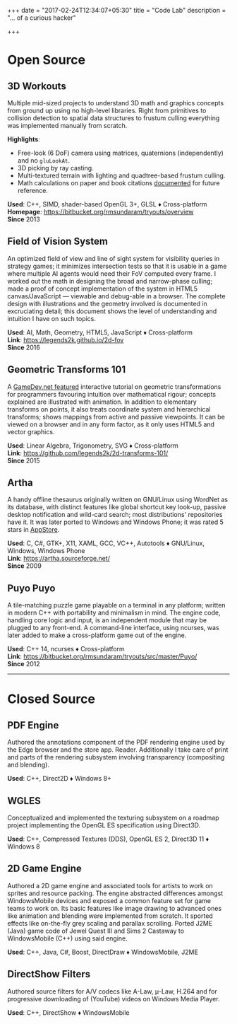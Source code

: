 +++
date = "2017-02-24T12:34:07+05:30"
title = "Code Lab"
description = "… of a curious hacker"

+++

Open Source
===========

3D Workouts
-----------
Multiple mid-sized projects to understand 3D math and graphics concepts from ground up using no high-level libraries.  Right from primitives to collision detection to spatial data structures to frustum culling everything was implemented manually from scratch.
  
**Highlights**:

* Free-look (6 DoF) camera using matrices, quaternions (independently) and no `gluLookAt`.
* 3D picking by ray casting.
* Multi-textured terrain with lighting and quadtree-based frustum culling.
* Math calculations on paper and book citations [documented](https://bitbucket.org/rmsundaram/tryouts/src/master/CG/Calculations) for future reference.


**Used**: C++, SIMD, shader-based OpenGL 3+, GLSL ♦ Cross-platform  
**Homepage**: https://bitbucket.org/rmsundaram/tryouts/overview  
**Since** 2013

Field of Vision System
----------------------
  An optimized field of view and line of sight system for visibility queries in strategy games; it minimizes intersection tests so that it is usable in a game where multiple AI agents would need their FoV computed every frame.  I worked out the math in designing the broad and narrow-phase culling; made a proof of concept implementation of the system in HTML5 canvas/JavaScript — viewable and debug-able in a browser.  The complete design with illustrations and the geometry involved is documented in excruciating detail; this document shows the level of understanding and intuition I have on such topics.

**Used**: AI, Math, Geometry, HTML5, JavaScript ♦ Cross-platform  
**Link**: https://legends2k.github.io/2d-fov  
**Since** 2016

Geometric Transforms 101
------------------------
  A [GameDev.net featured](http://www.gamedev.net/page/resources/_/technical/math-and-physics/2d-transforms-101-r4212) interactive tutorial on geometric transformations for programmers favouring intuition over mathematical rigour; concepts explained are illustrated with animation.  In addition to elementary transforms on points, it also treats coordinate system and hierarchical transforms; shows mappings from active and passive viewpoints.  It can be viewed on a browser and in any form factor, as it only uses HTML5 and vector graphics.

**Used**: Linear Algebra, Trigonometry, SVG ♦ Cross-platform  
**Link**: https://github.com/legends2k/2d-transforms-101/  
**Since** 2015

Artha
-----
  A handy offline thesaurus originally written on GNU/Linux using WordNet as its database, with distinct features like global shortcut key look-up, passive desktop notification and wild-card search; most distributions' repositories have it.  It was later ported to Windows and Windows Phone; it was rated 5 stars in [AppStore](https://www.microsoft.com/en-US/store/Apps/Artha-The-Open-Thesaurus/9NBLGGH0DBNB).

**Used**: C, C#, GTK+, X11, XAML, GCC, VC++, Autotools ♦ GNU/Linux, Windows, Windows Phone  
**Link**: https://artha.sourceforge.net/  
**Since** 2009

Puyo Puyo
---------
  A tile-matching puzzle game playable on a terminal in any platform; written in modern C++ with portability and minimalism in mind.  The engine code, handling core logic and input, is an independent module that may be plugged to any front-end.  A command-line interface, using ncurses, was later added to make a cross-platform game out of the engine.

**Used**: C++ 14, ncurses ♦ Cross-platform  
**Link**: https://bitbucket.org/rmsundaram/tryouts/src/master/Puyo/  
**Since** 2012

--------------------

# Closed Source

PDF Engine
----------
Authored the annotations component of the PDF rendering engine used by the Edge browser and the store app. Reader.  Additionally I take care of print and parts of the rendering subsystem involving transparency (compositing and blending).

**Used**: C++, Direct2D ♦ Windows 8+

WGLES
-----
Conceptualized and implemented the texturing subsystem on a roadmap project implementing the OpenGL ES specification using Direct3D.

**Used**: C++, Compressed Textures (DDS), OpenGL ES 2, Direct3D 11 ♦ Windows 8


2D Game Engine
--------------
Authored a 2D game engine and associated tools for artists to work on sprites and resource packing.  The engine abstracted differences amongst WindowsMobile devices and exposed a common feature set for game teams to work on.  Its basic features like image drawing to advanced ones like animation and blending were implemented from scratch.  It sported effects like on-the-fly grey scaling and parallax scrolling.  Ported J2ME (Java) game code of Jewel Quest III and Sims 2 Castaway to WindowsMobile (C++) using said engine.

**Used**: C++, Java, C#, Boost, DirectDraw ♦ WindowsMobile, J2ME


DirectShow Filters
------------------
Authored source filters for A/V codecs like A-Law, μ-Law, H.264 and for progressive downloading of (YouTube) videos on Windows Media Player.

**Used**: C++, DirectShow ♦ WindowsMobile

